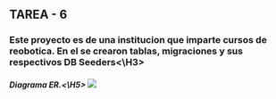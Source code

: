 ## TAREA - 6 ##
<H3>Este proyecto es de una institucion que imparte cursos de reobotica. En el se crearon tablas, migraciones y sus respectivos DB Seeders<\H3>
<H5>Diagrama ER.<\H5>
<img src=C:\Users\angel\OneDrive\Documentos\UNIVERSIDAD TECMILENIO\Diseño de Aplicaciones WEB\Tarea-6>
